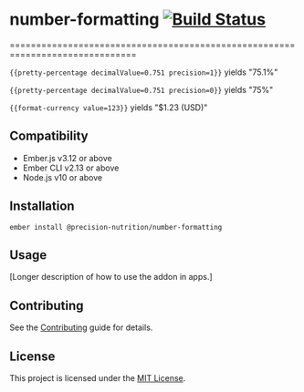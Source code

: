# number-formatting [![Build Status](https://travis-ci.org/PrecisionNutrition/number-formatting.svg?branch=master)](https://travis-ci.org/PrecisionNutrition/number-formatting)
==============================================================================

`{{pretty-percentage decimalValue=0.751 precision=1}}` yields "75.1%"

`{{pretty-percentage decimalValue=0.751 precision=0}}` yields "75%"

`{{format-currency value=123}}` yields "$1.23 (USD)"

Compatibility
------------------------------------------------------------------------------

* Ember.js v3.12 or above
* Ember CLI v2.13 or above
* Node.js v10 or above


Installation
------------------------------------------------------------------------------

```
ember install @precision-nutrition/number-formatting
```


Usage
------------------------------------------------------------------------------

[Longer description of how to use the addon in apps.]


Contributing
------------------------------------------------------------------------------

See the [Contributing](CONTRIBUTING.md) guide for details.


License
------------------------------------------------------------------------------

This project is licensed under the [MIT License](LICENSE.md).
